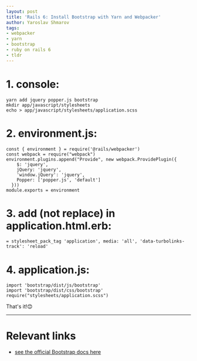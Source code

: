 ```yaml
---
layout: post
title: 'Rails 6: Install Bootstrap with Yarn and Webpacker'
author: Yaroslav Shmarov
tags:
- webpacker
- yarn
- bootstrap
- ruby on rails 6
- tldr
---
```


# **1. console:**
```
yarn add jquery popper.js bootstrap
mkdir app/javascript/stylesheets
echo > app/javascript/stylesheets/application.scss
```

# **2. environment.js:**

```
const { environment } = require('@rails/webpacker')
const webpack = require("webpack")
environment.plugins.append("Provide", new webpack.ProvidePlugin({
    $: 'jquery',
    jQuery: 'jquery',
    'window.jQuery': 'jquery',
    Popper: ['popper.js', 'default']
  }))
module.exports = environment
```

# **3. add (not replace) in application.html.erb:**
```
= stylesheet_pack_tag 'application', media: 'all', 'data-turbolinks-track': 'reload' 
```
# **4. application.js:**
```
import 'bootstrap/dist/js/bootstrap'
import 'bootstrap/dist/css/bootstrap'
require("stylesheets/application.scss")
```
That's it!😊

****

# **Relevant links**

* [see the official Bootstrap docs here](getbootstrap.com/)